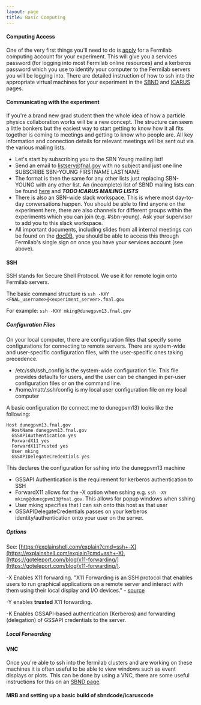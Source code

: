 ```yaml
---
layout: page
title: Basic Computing
---
```


#### Computing Access

One of the very first things you'll need to do is [apply](https://get-connected.fnal.gov/users/access/) for a Fermilab computing account for your experiment.
This will give you a services password (for logging into most Fermilab online resources) and a kerberos password which you use to identify your computer to the Fermilab servers you will be logging into.
There are detailed instruction of how to ssh into the appropriate virtual machines for your experiment in the [SBND](/sbndcode_wiki/Access_to_servers_via_SSH.md) and [ICARUS](https://sbnsoftware.github.io/icaruscode_wiki/Computing_Resources.html#ssh-access-to-remote-servers) pages.

#### Communicating with the experiment

If you're a brand new grad student then the whole idea of how a particle physics collaboration works will be a new concept. The structure can seem a little bonkers but the easiest way to start getting to know how it all fits together is coming to meetings and getting to know who people are.
All key information and connection details for relevant meetings will be sent out via the various mailing lists.
- Let's start by subscribing you to the SBN Young mailing list!
- Send an email to listserv@fnal.gov with no subject and just one line SUBSCRIBE SBN-YOUNG FIRSTNAME LASTNAME
- The format is then the same for any other lists just replacing SBN-YOUNG with any other list. An (incomplete) list of SBND mailing lists can be found [here](https://sbn-nd.fnal.gov/internal/mailing_lists.html) and ***TODO ICARUS MAILING LISTS***
- There is also an SBN-wide slack workspace. This is where most day-to-day conversations happen. You should be able to find anyone on the experiment here, there are also channels for different groups within the experiments which you can join (e.g. #sbn-young). Ask your supervisor to add you to this slack workspace.
- All important documents, including slides from all internal meetings can be found on the [docDB](https://sbn-docdb.fnal.gov/cgi-bin/sso/DocumentDatabase), you should be able to access this through Fermilab's single sign on once you have your services account (see above).


#### SSH
SSH stands for Secure Shell Protocol. We use it for remote login onto Fermilab servers.

The basic command structure is
`ssh -KXY <FNAL_username>@<experiment_server>.fnal.gov`

For example:
`ssh -KXY mking@dunegpvm13.fnal.gov`
##### Configuration Files
On your local computer, there are configuration files that specify some configurations for connecting to remote servers. There are system-wide and user-specific configuration files, with the user-specific ones taking precedence. 

- /etc/ssh/ssh_config is the system-wide configuration file. This file provides defaults for users, and the user can be changed in per-user configuration files or on the command line.
- /home/matt/.ssh/config is my local user configuration file on my local computer

A basic configuration (to connect me to dunegpvm13) looks like the following:

```
Host dunegpvm13.fnal.gov
  HostName dunegpvm13.fnal.gov
  GSSAPIAuthentication yes
  ForwardX11 yes
  ForwardX11Trusted yes
  User mking
  GSSAPIDelegateCredentials yes
  ```

This declares the configuration for sshing into the dunegpvm13 machine
- GSSAPI Authentication is the requirement for kerberos authentication to SSH
- ForwardX11 allows for the -X option when sshing e.g. `ssh -XY mking@dunegpvm13@fnal.gov`. This allows for popup windows when sshing
- User mking specifies that I can ssh onto this host as that user
- GSSAPIDelegateCredentials passes on your kerberos identity/authentication onto your user on the server.

##### Options
See: [https://explainshell.com/explain?cmd=ssh+-X](https://explainshell.com/explain?cmd=ssh+-X), [https://goteleport.com/blog/x11-forwarding/](https://goteleport.com/blog/x11-forwarding/).

-X Enables X11 forwarding. "X11 Forwarding is an SSH protocol that enables users to run graphical applications on a remote server and interact with them using their local display and I/O devices." - [source](https://goteleport.com/blog/x11-forwarding/)

-Y enables **trusted** X11 forwarding.

-K Enables GSSAPI-based authentication (Kerberos) and forwarding (delegation) of GSSAPI credentials to the server.

##### Local Forwarding



#### VNC

Once you're able to ssh into the fermilab clusters and are working on these machines it is often useful to be able to view windows such as event displays or plots. This can be done by using a VNC, there are some useful instructions for this on an [SBND page](https://sbnsoftware.github.io/sbndcode_wiki/Viewing_events_remotely_with_VNC.html).

#### MRB and setting up a basic build of sbndcode/icaruscode
